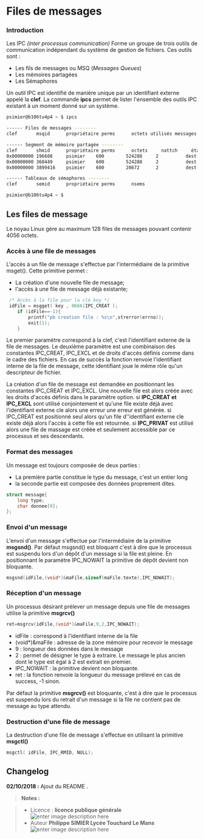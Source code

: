 ﻿# Files de messages

### Introduction
 Les IPC *(inter processus communication)* Forme un groupe de trois outils de communication indépendant du système de gestion de fichiers. Ces outils sont :
 

 - Les fils de messages ou MSQ (*Messages Queues*)
 - Les mémoires partagées
 - Les Sémaphores
 
Un outil IPC est identifié de manière unique par un identifiant externe appelé la **clef**.
La commande **ipcs** permet de lister l'ensemble des outils IPC existant à un moment donné sur un système.
```bash
psimier@b106tu4p4 ~ $ ipcs

------ Files de messages --------
clef       msqid      propriétaire perms      octets utilisés messages    

------ Segment de mémoire partagée --------
clef       shmid      propriétaire perms      octets     nattch     états      
0x00000000 196608     psimier    600        524288     2          dest         
0x00000000 360449     psimier    600        524288     2          dest          
0x00000000 3899416    psimier    600        28672      2          dest         

------ Tableaux de sémaphores --------
clef       semid      propriétaire perms      nsems     

psimier@b106tu4p4 ~ $ 

```

## Les files de message

Le noyau Linux gère au maximum 128 files de messages pouvant contenir 4056 octets.

###  Accès à une file de messages
L'accès à un file de message s'effectue par l'intermédiaire de la primitive msget(). Cette primitive permet :

 - La création d'une nouvelle file de message;
 - l'accès à une file de message déjà existante;
 
```c
 /* Accès à la file pour la clé key */
 idFile = msgget( key , 0666|IPC_CREAT );
	if (idFile==-1){
		printf("pb creation file : %s\n",strerror(errno));
		exit(1);
	}
```
Le premier paramètre correspond à la clef, c'est l'identifiant externe de la file de messages. Le deuxième paramètre est une combinaison des constantes IPC_CREAT, IPC_EXCL et de droits d'accès définis comme dans le cadre des fichiers. En cas de succès la fonction renvoie l'identifiant interne de la file de message, cette identifiant joue le même rôle qu'un descripteur de fichier. 

La création d'un file de message est demandée en positionnant les constantes IPC_CREAT et IPC_EXCL. Une nouvelle file est alors créée avec les droits d'accès définis dans le paramètre option. 
si **IPC_CREAT et IPC_EXCL** sont utilisé conjointement et qu'une file existe déjà avec l'identifiant externe cle alors une erreur une erreur est générée.
si IPC_CREAT est positionné seul alors qu'un file d''identifiant externe cle existe déjà alors l'accès à cette file est retournée.
si **IPC_PRIVAT** est utilisé alors une file de massage est créée et seulement accessible par ce processus et ses descendants.

### Format des messages
Un message est toujours composée de deux parties :

 - La première partie constitue le type du message, c'est un entier long
 - la seconde partie est composée des données proprement dites.
```c
struct message{
	long type;
	char donnee[9];
};
```
### Envoi d'un message

L'envoi d'un message s'effectue par l'intermédiaire de la primitive **msgsnd()**. Par défaut msgsnd() est bloquant c'est à dire que le processus est suspendu lors d'un dépôt d'un message si la file est pleine. En positionnant le paramètre IPC_NOWAIT la primitive de dépôt devient non bloquante.
```c
msgsnd(idFile,(void*)&maFile,sizeof(maFile.texte),IPC_NOWAIT); 
```
### Réception d'un message

Un processus désirant prélever un message depuis une file de messages utilise la primitive **msgrcv()**
```c
ret=msgrcv(idFile,(void*)&maFile,9,2,IPC_NOWAIT);
```

 - idFile :  correspond à l'identifiant interne de la file
 - (void*)&maFile : adresse de la zone mémoire pour recevoir le message
 - 9 : longueur des données dans le message
 - 2 : permet de désigner le type à extraire. Le message le plus ancien dont le type est égal à 2 est extrait en premier. 
 - IPC_NOWAIT : la primitive devient non bloquante.
 - ret : la fonction renvoie la longueur du message prélevé en cas de success, -1 sinon.
 
 Par défaut la primitive  **msgrcv()** est bloquante, c'est à dire que le processus est suspendu lors du retrait d'un message si la file ne contient pas de message au type attendu.

### Destruction d'une file de message
La destruction d'une file de message s'effectue en utilisant la primitive **msgctl()** 
```c
msgctl( idFile, IPC_RMID, NULL);
```







## Changelog

 **02/10/2018 :** Ajout du README . 

 
> **Notes :**


> - Licence : **licence publique générale** ![enter image description here](https://img.shields.io/badge/licence-GPL-green.svg)
> - Auteur **Philippe SIMIER Lycée Touchard Le Mans**
>  ![enter image description here](https://img.shields.io/badge/built-passing-green.svg)
<!-- TOOLBOX 

Génération des badges : https://shields.io/
Génération de ce fichier : https://stackedit.io/editor#




